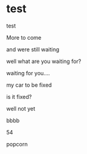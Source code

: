 # test
test


More to come

and were still waiting

well what are you waiting for?

waiting for you....

my car to be fixed

is it fixed?

well not yet

bbbb

54

popcorn
